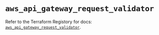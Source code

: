 # `aws_api_gateway_request_validator`

Refer to the Terraform Registory for docs: [`aws_api_gateway_request_validator`](https://registry.terraform.io/providers/hashicorp/aws/5.5.0/docs/resources/api_gateway_request_validator).
